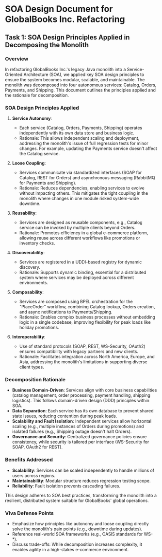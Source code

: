 # SOA Design Document for GlobalBooks Inc. Refactoring

## Task 1: SOA Design Principles Applied in Decomposing the Monolith

### Overview
In refactoring GlobalBooks Inc.'s legacy Java monolith into a Service-Oriented Architecture (SOA), we applied key SOA design principles to ensure the system becomes modular, scalable, and maintainable. The monolith was decomposed into four autonomous services: Catalog, Orders, Payments, and Shipping. This document outlines the principles applied and the rationale for decomposition.

### SOA Design Principles Applied

1. **Service Autonomy**:
   - Each service (Catalog, Orders, Payments, Shipping) operates independently with its own data store and business logic.
   - Rationale: This allows independent scaling and deployment, addressing the monolith's issue of full regression tests for minor changes. For example, updating the Payments service doesn't affect the Catalog service.

2. **Loose Coupling**:
   - Services communicate via standardized interfaces (SOAP for Catalog, REST for Orders) and asynchronous messaging (RabbitMQ for Payments and Shipping).
   - Rationale: Reduces dependencies, enabling services to evolve without impacting others. This mitigates the tight coupling in the monolith where changes in one module risked system-wide downtime.

3. **Reusability**:
   - Services are designed as reusable components, e.g., Catalog service can be invoked by multiple clients beyond Orders.
   - Rationale: Promotes efficiency in a global e-commerce platform, allowing reuse across different workflows like promotions or inventory checks.

4. **Discoverability**:
   - Services are registered in a UDDI-based registry for dynamic discovery.
   - Rationale: Supports dynamic binding, essential for a distributed system where services may be deployed across different environments.

5. **Composability**:
   - Services are composed using BPEL orchestration for the "PlaceOrder" workflow, combining Catalog lookup, Orders creation, and async notifications to Payments/Shipping.
   - Rationale: Enables complex business processes without embedding logic in a single codebase, improving flexibility for peak loads like holiday promotions.

6. **Interoperability**:
   - Use of standard protocols (SOAP, REST, WS-Security, OAuth2) ensures compatibility with legacy partners and new clients.
   - Rationale: Facilitates integration across North America, Europe, and Asia, addressing the monolith's limitations in supporting diverse client types.

### Decomposition Rationale
- **Business Domain-Driven**: Services align with core business capabilities (catalog management, order processing, payment handling, shipping logistics). This follows domain-driven design (DDD) principles within SOA.
- **Data Separation**: Each service has its own database to prevent shared state issues, reducing contention during peak loads.
- **Scalability and Fault Isolation**: Independent services allow horizontal scaling (e.g., multiple instances of Orders during promotions) and isolated failures (e.g., Shipping outage doesn't halt Orders).
- **Governance and Security**: Centralized governance policies ensure consistency, while security is tailored per interface (WS-Security for SOAP, OAuth2 for REST).

### Benefits Addressed
- **Scalability**: Services can be scaled independently to handle millions of users across regions.
- **Maintainability**: Modular structure reduces regression testing scope.
- **Reliability**: Fault isolation prevents cascading failures.

This design adheres to SOA best practices, transforming the monolith into a resilient, distributed system suitable for GlobalBooks' global operations.

### Viva Defense Points
- Emphasize how principles like autonomy and loose coupling directly solve the monolith's pain points (e.g., downtime during updates).
- Reference real-world SOA frameworks (e.g., OASIS standards for WS-*).
- Discuss trade-offs: While decomposition increases complexity, it enables agility in a high-stakes e-commerce environment.